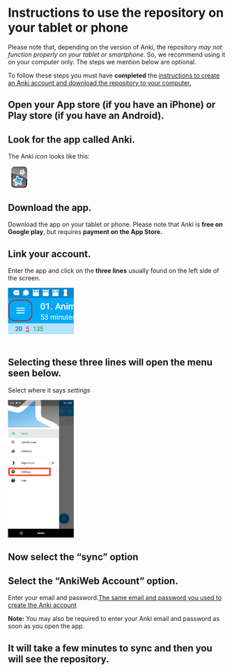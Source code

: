 # Instructions to use the repository on your tablet or phone

Please note that, depending on the version of Anki, the repository *may not function properly on your tablet or smartphone.* So, we recommend using it on your computer only. The steps we mention below are optional. 

To follow these steps you must have **completed** the [instructions to create an Anki account and download the repository to your computer.](#cross_3)

## Open your App store (if you have an iPhone) or Play store (if you have an Android).


## Look for the app called Anki.

The Anki *icon* looks like this:

<img src="images/reposit_en/Anki_logo.png" width="10%" />


## Download the app.

Download the app on your tablet or phone. Please note that Anki is **free on Google play**, but requires **payment on the App Store.**


## Link your account.

Enter the app and click on the **three lines** usually found on the left side of the screen.

<img src="images/reposit_en/tres_lineas.png" width="30%" />


## Selecting these three lines will open the menu seen below.

Select where it says *settings*

<img src="images/reposit_en/menu_config.jpeg" width="30%" />



## Now select the “sync” option

## Select the “AnkiWeb Account” option.

Enter your email and password.[The same email and password you used to create the Anki account](#cross_3)

**Note:** You may also be required to enter your Anki email and password as soon as you open the app.

## It will take a few minutes to sync and then you will see the repository.
